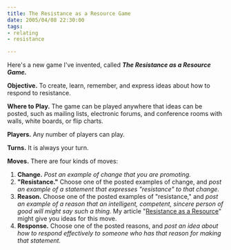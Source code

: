 ```yaml
--- 
title: The Resistance as a Resource Game
date: 2005/04/08 22:30:00
tags: 
- relating
- resistance

---
```


<p>Here's a new game I've invented, called <strong>
<em>The Resistance as a Resource Game.</em>
</strong>
</p>
<p>
<strong>Objective.</strong>  To create, learn, remember, and express ideas about how to respond to resistance.</p>
<p>
<strong>Where to Play.</strong>  The game can be played anywhere that ideas can be posted, such as mailing lists, electronic forums, and conference rooms with walls, white boards, or flip charts.</p>
<p>
<strong>Players.</strong>  Any number of players can play.</p>
<p>
<strong>Turns.</strong>  It is always your turn.</p>
<p>
<strong>Moves.</strong>  There are four kinds of moves:</p>
<ol>
<li>
<strong>Change.</strong>
<em>Post an example of change that you are promoting.</em>
</li>
<li>
<strong>"Resistance."</strong>  Choose one of the posted examples of change, and <em>post an example of a statement that expresses "resistance" to that change.</em>
</li>
<li>
<strong>Reason.</strong>  Choose one of the posted examples of "resistance," and <em>post an example of a reason that an intelligent, competent, sincere person of good will might say such a thing.</em>  My article "<a href="http://dhemery.com/articles/resistance_as_a_resource/">Resistance as a Resource</a>" might give you ideas for this move.</li>
<li>
<strong>Response.</strong>  Choose one of the posted reasons, and <em>post an idea about how to respond effectively to someone who has that reason for making that statement.</em>
</li>
</ol>
